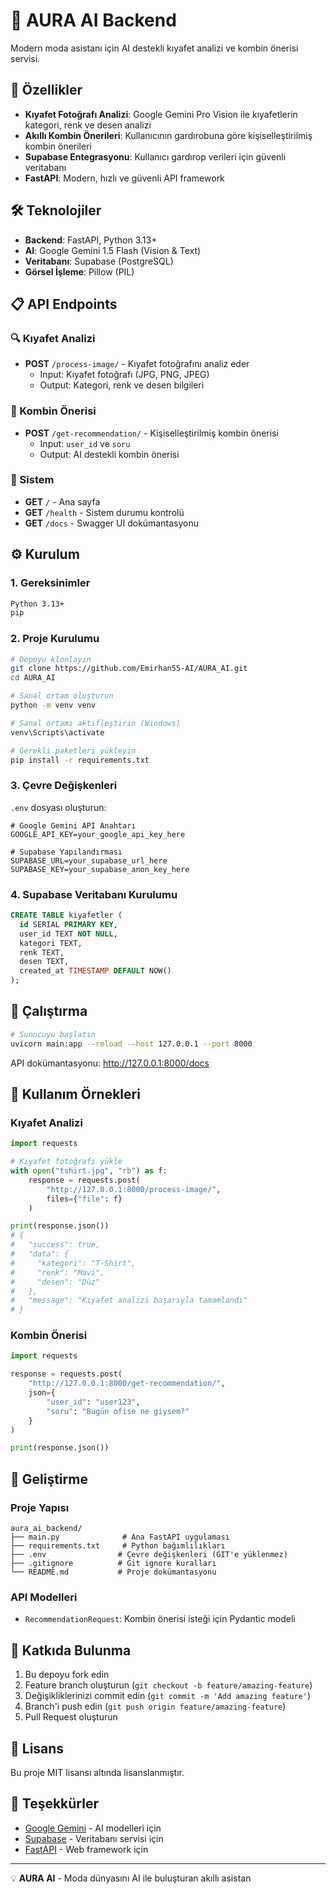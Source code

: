 # 🌟 AURA AI Backend

Modern moda asistanı için AI destekli kıyafet analizi ve kombin önerisi servisi.

## 🚀 Özellikler

- **Kıyafet Fotoğrafı Analizi**: Google Gemini Pro Vision ile kıyafetlerin kategori, renk ve desen analizi
- **Akıllı Kombin Önerileri**: Kullanıcının gardırobuna göre kişiselleştirilmiş kombin önerileri
- **Supabase Entegrasyonu**: Kullanıcı gardırop verileri için güvenli veritabanı
- **FastAPI**: Modern, hızlı ve güvenli API framework

## 🛠️ Teknolojiler

- **Backend**: FastAPI, Python 3.13+
- **AI**: Google Gemini 1.5 Flash (Vision & Text)
- **Veritabanı**: Supabase (PostgreSQL)
- **Görsel İşleme**: Pillow (PIL)

## 📋 API Endpoints

### 🔍 Kıyafet Analizi
- **POST** `/process-image/` - Kıyafet fotoğrafını analiz eder
  - Input: Kıyafet fotoğrafı (JPG, PNG, JPEG)
  - Output: Kategori, renk ve desen bilgileri

### 👗 Kombin Önerisi
- **POST** `/get-recommendation/` - Kişiselleştirilmiş kombin önerisi
  - Input: `user_id` ve `soru`
  - Output: AI destekli kombin önerisi

### 🏥 Sistem
- **GET** `/` - Ana sayfa
- **GET** `/health` - Sistem durumu kontrolü
- **GET** `/docs` - Swagger UI dokümantasyonu

## ⚙️ Kurulum

### 1. Gereksinimler
```bash
Python 3.13+
pip
```

### 2. Proje Kurulumu
```bash
# Depoyu klonlayın
git clone https://github.com/Emirhan55-AI/AURA_AI.git
cd AURA_AI

# Sanal ortam oluşturun
python -m venv venv

# Sanal ortamı aktifleştirin (Windows)
venv\Scripts\activate

# Gerekli paketleri yükleyin
pip install -r requirements.txt
```

### 3. Çevre Değişkenleri
`.env` dosyası oluşturun:
```env
# Google Gemini API Anahtarı
GOOGLE_API_KEY=your_google_api_key_here

# Supabase Yapılandırması
SUPABASE_URL=your_supabase_url_here
SUPABASE_KEY=your_supabase_anon_key_here
```

### 4. Supabase Veritabanı Kurulumu
```sql
CREATE TABLE kiyafetler (
  id SERIAL PRIMARY KEY,
  user_id TEXT NOT NULL,
  kategori TEXT,
  renk TEXT,
  desen TEXT,
  created_at TIMESTAMP DEFAULT NOW()
);
```

## 🚀 Çalıştırma

```bash
# Sunucuyu başlatın
uvicorn main:app --reload --host 127.0.0.1 --port 8000
```

API dokümantasyonu: http://127.0.0.1:8000/docs

## 📝 Kullanım Örnekleri

### Kıyafet Analizi
```python
import requests

# Kıyafet fotoğrafı yükle
with open("tshirt.jpg", "rb") as f:
    response = requests.post(
        "http://127.0.0.1:8000/process-image/",
        files={"file": f}
    )

print(response.json())
# {
#   "success": true,
#   "data": {
#     "kategori": "T-Shirt",
#     "renk": "Mavi",
#     "desen": "Düz"
#   },
#   "message": "Kıyafet analizi başarıyla tamamlandı"
# }
```

### Kombin Önerisi
```python
import requests

response = requests.post(
    "http://127.0.0.1:8000/get-recommendation/",
    json={
        "user_id": "user123",
        "soru": "Bugün ofise ne giysem?"
    }
)

print(response.json())
```

## 🔧 Geliştirme

### Proje Yapısı
```
aura_ai_backend/
├── main.py              # Ana FastAPI uygulaması
├── requirements.txt     # Python bağımlılıkları
├── .env                # Çevre değişkenleri (GIT'e yüklenmez)
├── .gitignore          # Git ignore kuralları
└── README.md           # Proje dokümantasyonu
```

### API Modelleri
- `RecommendationRequest`: Kombin önerisi isteği için Pydantic modeli

## 🤝 Katkıda Bulunma

1. Bu depoyu fork edin
2. Feature branch oluşturun (`git checkout -b feature/amazing-feature`)
3. Değişikliklerinizi commit edin (`git commit -m 'Add amazing feature'`)
4. Branch'i push edin (`git push origin feature/amazing-feature`)
5. Pull Request oluşturun

## 📄 Lisans

Bu proje MIT lisansı altında lisanslanmıştır.

## 🙏 Teşekkürler

- [Google Gemini](https://ai.google.dev/) - AI modelleri için
- [Supabase](https://supabase.com/) - Veritabanı servisi için
- [FastAPI](https://fastapi.tiangolo.com/) - Web framework için

---

💡 **AURA AI** - Moda dünyasını AI ile buluşturan akıllı asistan
